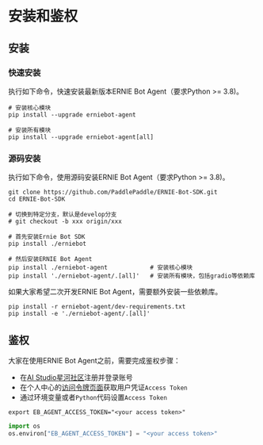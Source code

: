 # 安装和鉴权

## 安装

### 快速安装

执行如下命令，快速安装最新版本ERNIE Bot Agent（要求Python >= 3.8)。

```shell
# 安装核心模块
pip install --upgrade erniebot-agent

# 安装所有模块
pip install --upgrade erniebot-agent[all]
```

### 源码安装

执行如下命令，使用源码安装ERNIE Bot Agent（要求Python >= 3.8)。

```shell
git clone https://github.com/PaddlePaddle/ERNIE-Bot-SDK.git
cd ERNIE-Bot-SDK

# 切换到特定分支，默认是develop分支
# git checkout -b xxx origin/xxx

# 首先安装Ernie Bot SDK
pip install ./erniebot

# 然后安装ERNIE Bot Agent
pip install ./erniebot-agent            # 安装核心模块
pip install './erniebot-agent/.[all]'   # 安装所有模块，包括gradio等依赖库
```

如果大家希望二次开发ERNIE Bot Agent，需要额外安装一些依赖库。

```shell
pip install -r erniebot-agent/dev-requirements.txt
pip install -e './erniebot-agent/.[all]'
```


## 鉴权

大家在使用ERNIE Bot Agent之前，需要完成鉴权步骤：

* 在[AI Studio星河社区](https://aistudio.baidu.com/index)注册并登录账号
* 在个人中心的[访问令牌页面](https://aistudio.baidu.com/index/accessToken)获取用户凭证`Access Token`
* 通过环境变量或者`Python`代码设置`Access Token`

```shell
export EB_AGENT_ACCESS_TOKEN="<your access token>"
```

```python
import os
os.environ["EB_AGENT_ACCESS_TOKEN"] = "<your access token>"
```